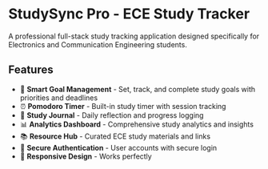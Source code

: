# StudySync Pro - ECE Study Tracker

A professional full-stack study tracking application designed specifically for Electronics and Communication Engineering students.

## Features

- 🎯 **Smart Goal Management** - Set, track, and complete study goals with priorities and deadlines
- ⏰ **Pomodoro Timer** - Built-in study timer with session tracking
- 📝 **Study Journal** - Daily reflection and progress logging
- 📊 **Analytics Dashboard** - Comprehensive study analytics and insights
- 📚 **Resource Hub** - Curated ECE study materials and links
- 🔐 **Secure Authentication** - User accounts with secure login
- 📱 **Responsive Design** - Works perfectly
